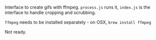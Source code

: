 Interface to create gifs with ffmpeg. `process.js` runs it, `index.js` is the interface to handle cropping and scrubbing. 

`ffmpeg` needs to be installed separately - on OSX, `brew install ffmpeg`

Not ready.
